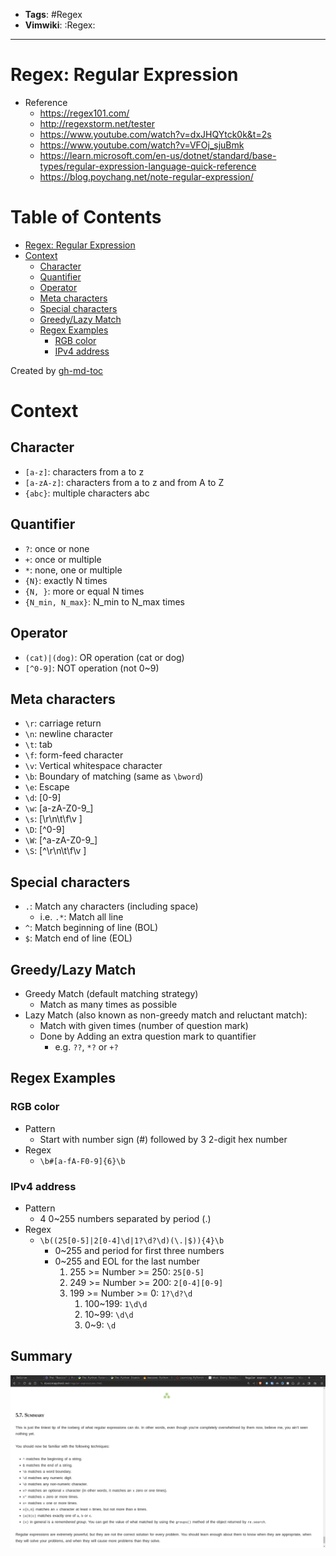 - __Tags__: #Regex
- __Vimwiki__: :Regex:

______________________________________________________________________

# Regex: Regular Expression

- Reference
  - https://regex101.com/
  - http://regexstorm.net/tester
  - https://www.youtube.com/watch?v=dxJHQYtck0k&t=2s
  - https://www.youtube.com/watch?v=VFOj_sjuBmk
  - https://learn.microsoft.com/en-us/dotnet/standard/base-types/regular-expression-language-quick-reference
  - https://blog.poychang.net/note-regular-expression/

# Table of Contents

- [Regex: Regular Expression](#regex-regular-expression)
- [Context](#context)
  - [Character](#character)
  - [Quantifier](#quantifier)
  - [Operator](#operator)
  - [Meta characters](#meta-characters)
  - [Special characters](#special-characters)
  - [Greedy/Lazy Match](#greedylazy-match)
  - [Regex Examples](#regex-examples)
    - [RGB color](#rgb-color)
    - [IPv4 address](#ipv4-address)

Created by [gh-md-toc](https://github.com/ekalinin/github-markdown-toc)

# Context

## Character

- `[a-z]`: characters from a to z
- `[a-zA-z]`: characters from a to z and from A to Z
- `{abc}`: multiple characters abc

## Quantifier

- `?`: once or none
- `+`: once or multiple
- `*`: none, one or multiple
- `{N}`: exactly N times
- `{N, }`: more or equal N times
- `{N_min, N_max}`: N_min to N_max times

## Operator

- `(cat)|(dog)`: OR operation (cat or dog)
- `[^0-9]`: NOT operation (not 0~9)

## Meta characters

- `\r`: carriage return
- `\n`: newline character
- `\t`: tab
- `\f`: form-feed character
- `\v`: Vertical whitespace character
- `\b`: Boundary of matching (same as `\bword`)
- `\e`: Escape
- `\d`: \[0-9\]
- `\w`: \[a-zA-Z0-9\_\]
- `\s`: \[\\r\\n\\t\\f\\v \]
- `\D`: \[^0-9\]
- `\W`: \[^a-zA-Z0-9\_\]
- `\S`: \[^\\r\\n\\t\\f\\v \]

## Special characters

- `.`: Match any characters (including space)
  - i.e. `.*`: Match all line
- `^`: Match beginning of line (BOL)
- `$`: Match end of line (EOL)

## Greedy/Lazy Match

- Greedy Match (default matching strategy)
  - Match as many times as possible
- Lazy Match (also known as non-greedy match and reluctant match):
  - Match with given times (number of question mark)
  - Done by Adding an extra question mark to quantifier
    - e.g. `??`, `*?` or `+?`

## Regex Examples

### RGB color

- Pattern
  - Start with number sign (#) followed by 3 2-digit hex number
- Regex
  - `\b#[a-fA-F0-9]{6}\b`

### IPv4 address

- Pattern
  - 4 0~255 numbers separated by period (.)
- Regex
  - `\b((25[0-5]|2[0-4]\d|1?\d?\d)(\.|$)){4}\b`
    - 0~255 and period for first three numbers
    - 0~255 and EOL for the last number
      1. 255 >= Number >= 250: `25[0-5]`
      1. 249 >= Number >= 200: `2[0-4][0-9]`
      1. 199 >= Number >= 0: `1?\d?\d`
         1. 100~199: `1\d\d`
         1. 10~99: `\d\d`
         1. 0~9: `\d`

## Summary

![figure - regex_summary](../../resources/image/Regex.png)
